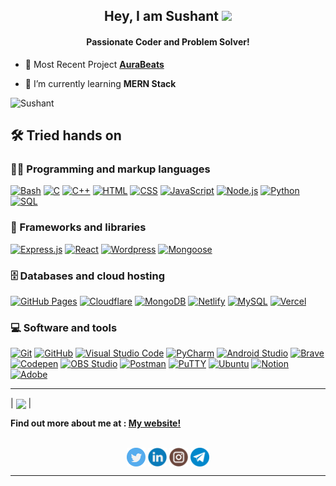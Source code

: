 <h2 align="center">Hey, I am Sushant <img src="https://media.giphy.com/media/hvRJCLFzcasrR4ia7z/giphy.gif" width="28"></h2>
<h4 align="center">Passionate Coder and Problem Solver!</h4>

- 🔭 Most Recent Project **[AuraBeats](https://github.com/CodeBySushant/AuraBeats.git)**

- 🌱 I’m currently learning **MERN Stack**

<p align="left"> <img src="https://komarev.com/ghpvc/?username=CodeBySushant" alt="Sushant" /> </p>


## 🛠️ Tried hands on

### 👨‍💻 Programming and markup languages

<p>
    <a href="https://github.com/search?q=user%3APrince-Mendiratta+language%3Abash"><img alt="Bash" src="https://img.shields.io/badge/Bash-121011.svg?logo=gnu-bash&logoColor=white" height="24"></a>
    <a href="https://github.com/search?q=user%3APrince-Mendiratta+language%3Ac"><img alt="C" src="https://custom-icon-badges.herokuapp.com/badge/C-03599C.svg?logo=c-in-hexagon&logoColor=white" height="24"></a>
    <a href="https://github.com/search?q=user%3APrince-Mendiratta+language%3Acpp"><img alt="C++" src="https://custom-icon-badges.herokuapp.com/badge/C++-9C033A.svg?logo=cpp2&logoColor=white" height="24"></a>
<!--     <a href="https://github.com/search?q=user%3APrince-Mendiratta+language%3Adart"><img alt="Dart" src="https://img.shields.io/badge/Dart-15A6C4.svg?logo=dart&logoColor=white" height="24"></a> -->
    <a href="https://github.com/search?q=user%3APrince-Mendiratta+language%3Ahtml"><img alt="HTML" src="https://img.shields.io/badge/HTML-E34F26.svg?logo=html5&logoColor=white" height="24"></a>
    <a href="https://github.com/search?q=user%3APrince-Mendiratta+language%3Acss"><img alt="CSS" src="https://img.shields.io/badge/CSS-1572B6.svg?logo=css3&logoColor=white" height="24"></a>
    <a href="https://github.com/search?q=user%3APrince-Mendiratta+language%3Ajavascript"><img alt="JavaScript" src="https://img.shields.io/badge/JavaScript-F7DF1E.svg?logo=javascript&logoColor=black" height="24"></a>
<!--     <a href="https://github.com/search?q=user%3APrince-Mendiratta+language%3Akotlin"><img alt="Kotlin" src="https://img.shields.io/badge/Kotlin-0095D5.svg?logo=Kotlin&logoColor=white" height="24"></a> -->
    <a href="https://github.com/search?q=user%3APrince-Mendiratta+language%3Ajavascript"><img alt="Node.js" src="https://img.shields.io/badge/Node.js-43853D.svg?logo=node.js&logoColor=white" height="24"></a>
    <a href="https://github.com/search?q=user%3APrince-Mendiratta+language%3Apython"><img alt="Python" src="https://img.shields.io/badge/Python-14354C.svg?logo=python&logoColor=white" height="24"></a>
    <a href="https://github.com/search?q=user%3APrince-Mendiratta+language%3Asql"><img alt="SQL" src="https://custom-icon-badges.herokuapp.com/badge/SQL-025E8C.svg?logo=database&logoColor=white" height="24"></a>
</p>

### 🧰 Frameworks and libraries

<p>
    <a href="#"><img alt="Express.js" src="https://img.shields.io/badge/Express.js-404d59.svg?logo=express&logoColor=white" height="24"></a>
<!--     <a href="#"><img alt="Flutter" src="https://img.shields.io/badge/Flutter-02569B.svg?logo=flutter&logoColor=white" height="24"></a> -->
    <a href="#"><img alt="React" src="https://img.shields.io/badge/React-20232a.svg?logo=react&logoColor=%2361DAFB" height="24"></a>
    <a href="#"><img alt="Wordpress" src="https://img.shields.io/badge/Wordpress-21759B?logo=wordpress&logoColor=white" height="24"></a>
    <a href="#"><img alt="Mongoose" src="https://img.shields.io/badge/Mongoose-880000.svg?logo=mongoose&logoColor=white" height="24"></a>
</p>

### 🗄️ Databases and cloud hosting

<p>
    <a href="#"><img alt="GitHub Pages" src="https://img.shields.io/badge/GitHub%20Pages-327FC7.svg?logo=github&logoColor=white" height="24"></a>
    <a href="#"><img alt="Cloudflare" src="https://img.shields.io/badge/Cloudflare-F38020.svg?logo=cloudflare&logoColor=white" height="24"></a>
    <a href="#"><img alt="MongoDB" src ="https://img.shields.io/badge/MongoDB-4ea94b.svg?logo=mongodb&logoColor=white" height="24"></a>
    <a href="#"><img alt="Netlify" src="https://img.shields.io/badge/Netlify-010101.svg?logo=netlify&logoColor=white" height="24"></a>
    <a href="#"><img alt="MySQL" src="https://img.shields.io/badge/MySQL-4479A1.svg?logo=mysql&logoColor=white" height="24"></a>
    <a href="#"><img alt="Vercel" src="https://img.shields.io/badge/Vercel-000000.svg?logo=vercel&logoColor=white" height="24"></a>
</p>

### 💻 Software and tools

<p>
    <a href="#"><img alt="Git" src="https://img.shields.io/badge/Git-F05033.svg?logo=git&logoColor=white" height="24"></a>
    <a href="#"><img alt="GitHub" src="https://img.shields.io/badge/GitHub-181717.svg?logo=github&logoColor=white" height="24"></a>
    <a href="#"><img alt="Visual Studio Code" src="https://img.shields.io/badge/Visual%20Studio%20Code-0078d7.svg?logo=visual-studio-code&logoColor=white" height="24"></a>
    <a href="#"><img alt="PyCharm" src="https://img.shields.io/badge/PyCharm-3DDC84.svg?logo=pycharm&logoColor=white" height="24"></a>
    <a href="#"><img alt="Android Studio" src="https://img.shields.io/badge/Android%20Studio-008678.svg?logo=android-studio&logoColor=white" height="24"></a>
    <a href="#"><img alt="Brave" src="https://img.shields.io/badge/-Brave-FF0000?logo=brave&logoColor=white" height="24"></a>
    <a href="#"><img alt="Codepen" src="https://img.shields.io/badge/Codepen-000000.svg?logo=codepen&logoColor=white" height="24"></a>
    <a href="#"><img alt="OBS Studio" src="https://img.shields.io/badge/-OBS%20Studio-302E31?logo=obs-studio&logoColor=white" height="24"></a>
    <a href="#"><img alt="Postman" src="https://img.shields.io/badge/Postman-FF6C37?logo=postman&logoColor=white" height="24"></a>
    <a href="#"><img alt="PuTTY" src="https://img.shields.io/badge/PuTTY-21313C.svg?logo=gnubash&logoColor=white" height="24"></a>
    <a href="#"><img alt="Ubuntu" src="https://img.shields.io/badge/Ubuntu-F37626.svg?logo=ubuntu&logoColor=white" height="24"></a>
    <a href="#"><img alt="Notion" src="https://img.shields.io/badge/Notion-000000.svg?logo=notion&logoColor=white" height="24"></a>
    <a href="#"><img alt="Adobe" src="https://img.shields.io/badge/Adobe-FF0000.svg?logo=adobe&logoColor=white" height="24"></a>
</p>

<hr />

 | <img align="center" src="https://github-readme-stats.vercel.app/api/top-langs/?username=CodeBySushant&langs_count=8&layout=compact&theme=react&hide_border=true&bg_color=1F222E&title_color=F85D7F&icon_color=F8D866&hide=C" /> |

**Find out more about me at : [My website!](https://codebysushant.netlify.app/)**
<br>
<br>

<p align="center">
     <a href="https://twitter.com/codebysushant" target="blank"><img align="center" src="https://raw.githubusercontent.com/Prince-Mendiratta/Prince-Mendiratta/main/assets/twitter.svg" alt="codebysushant" height="30" width="30" /></a>
    <a href="https://www.linkedin.com/in/sushantsharma14" target="blank"><img align="center" src="https://raw.githubusercontent.com/Prince-Mendiratta/Prince-Mendiratta/main/assets/linkedin.svg" alt="sushantsharma14" height="30" width="30" /></a>
    <a href="https://instagram.com/lifeofsushant" target="blank"><img align="center" src="https://raw.githubusercontent.com/Prince-Mendiratta/Prince-Mendiratta/main/assets/instagram.svg" alt="lifeofsushant" height="30" width="30" /></a>
    <a href="https://telegram.dog/codebysushant" target="blank"><img align="center" src="https://raw.githubusercontent.com/Prince-Mendiratta/Prince-Mendiratta/main/assets/telegram.svg" alt="codebysushant" height="#" width="30" /></a>
</p>

<hr>
